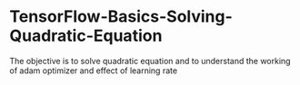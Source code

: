 # TensorFlow-Basics-Solving-Quadratic-Equation
The objective is to solve quadratic equation and to understand the working of adam optimizer and effect of learning rate
